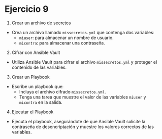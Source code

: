 # Ejercicio 9

1. Crear un archivo de secretos
  - Crea un archivo llamado ``missecretos.yml`` que contenga dos variables:
    - ``miuser``: para almacenar un nombre de usuario.
    - ``micontra``: para almacenar una contraseña.

2. Cifrar con Ansible Vault
  - Utiliza Ansible Vault para cifrar el archivo ``missecretos.yml`` y proteger el contenido de las variables.

3. Crear un Playbook
  - Escribe un playbook que:
    - Incluya el archivo cifrado ``missecretos.yml``.
    - Tenga una tarea que muestre el valor de las variables ``miuser`` y ``micontra`` en la salida.
  
4. Ejecutar el Playbook
  - Ejecuta el playbook, asegurándote de que Ansible Vault solicite la contraseña de desencriptación y muestre los valores correctos de las variables.
